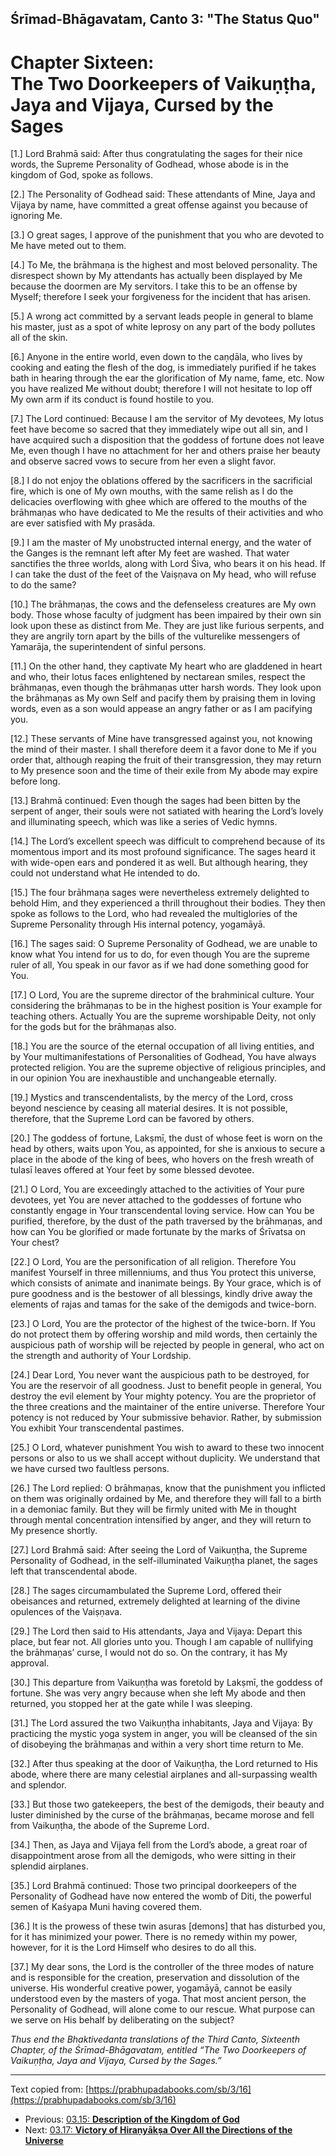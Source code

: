 <!-- 
zkid: 2021-07-04_1507
-->

## Śrīmad-Bhāgavatam, Canto 3: "The Status Quo"
# Chapter Sixteen: <br>The Two Doorkeepers of Vaikuṇṭha,<br> Jaya and Vijaya, Cursed by the Sages

[1.] Lord Brahmā said: After thus congratulating the sages for their nice words, the Supreme Personality of Godhead, whose abode is in the kingdom of God, spoke as follows.

[2.] The Personality of Godhead said: These attendants of Mine, Jaya and Vijaya by name, have committed a great offense against you because of ignoring Me.

[3.] O great sages, I approve of the punishment that you who are devoted to Me have meted out to them.

[4.] To Me, the brāhmaṇa is the highest and most beloved personality. The disrespect shown by My attendants has actually been displayed by Me because the doormen are My servitors. I take this to be an offense by Myself; therefore I seek your forgiveness for the incident that has arisen.

[5.] A wrong act committed by a servant leads people in general to blame his master, just as a spot of white leprosy on any part of the body pollutes all of the skin.

[6.] Anyone in the entire world, even down to the caṇḍāla, who lives by cooking and eating the flesh of the dog, is immediately purified if he takes bath in hearing through the ear the glorification of My name, fame, etc. Now you have realized Me without doubt; therefore I will not hesitate to lop off My own arm if its conduct is found hostile to you.

[7.] The Lord continued: Because I am the servitor of My devotees, My lotus feet have become so sacred that they immediately wipe out all sin, and I have acquired such a disposition that the goddess of fortune does not leave Me, even though I have no attachment for her and others praise her beauty and observe sacred vows to secure from her even a slight favor.

[8.] I do not enjoy the oblations offered by the sacrificers in the sacrificial fire, which is one of My own mouths, with the same relish as I do the delicacies overflowing with ghee which are offered to the mouths of the brāhmaṇas who have dedicated to Me the results of their activities and who are ever satisfied with My prasāda.

[9.] I am the master of My unobstructed internal energy, and the water of the Ganges is the remnant left after My feet are washed. That water sanctifies the three worlds, along with Lord Śiva, who bears it on his head. If I can take the dust of the feet of the Vaiṣṇava on My head, who will refuse to do the same?

[10.] The brāhmaṇas, the cows and the defenseless creatures are My own body. Those whose faculty of judgment has been impaired by their own sin look upon these as distinct from Me. They are just like furious serpents, and they are angrily torn apart by the bills of the vulturelike messengers of Yamarāja, the superintendent of sinful persons.

[11.] On the other hand, they captivate My heart who are gladdened in heart and who, their lotus faces enlightened by nectarean smiles, respect the brāhmaṇas, even though the brāhmaṇas utter harsh words. They look upon the brāhmaṇas as My own Self and pacify them by praising them in loving words, even as a son would appease an angry father or as I am pacifying you.

[12.] These servants of Mine have transgressed against you, not knowing the mind of their master. I shall therefore deem it a favor done to Me if you order that, although reaping the fruit of their transgression, they may return to My presence soon and the time of their exile from My abode may expire before long.

[13.] Brahmā continued: Even though the sages had been bitten by the serpent of anger, their souls were not satiated with hearing the Lord’s lovely and illuminating speech, which was like a series of Vedic hymns.

[14.] The Lord’s excellent speech was difficult to comprehend because of its momentous import and its most profound significance. The sages heard it with wide-open ears and pondered it as well. But although hearing, they could not understand what He intended to do.

[15.] The four brāhmaṇa sages were nevertheless extremely delighted to behold Him, and they experienced a thrill throughout their bodies. They then spoke as follows to the Lord, who had revealed the multiglories of the Supreme Personality through His internal potency, yogamāyā.

[16.] The sages said: O Supreme Personality of Godhead, we are unable to know what You intend for us to do, for even though You are the supreme ruler of all, You speak in our favor as if we had done something good for You.

[17.] O Lord, You are the supreme director of the brahminical culture. Your considering the brāhmaṇas to be in the highest position is Your example for teaching others. Actually You are the supreme worshipable Deity, not only for the gods but for the brāhmaṇas also.

[18.] You are the source of the eternal occupation of all living entities, and by Your multimanifestations of Personalities of Godhead, You have always protected religion. You are the supreme objective of religious principles, and in our opinion You are inexhaustible and unchangeable eternally.

[19.] Mystics and transcendentalists, by the mercy of the Lord, cross beyond nescience by ceasing all material desires. It is not possible, therefore, that the Supreme Lord can be favored by others.

[20.] The goddess of fortune, Lakṣmī, the dust of whose feet is worn on the head by others, waits upon You, as appointed, for she is anxious to secure a place in the abode of the king of bees, who hovers on the fresh wreath of tulasī leaves offered at Your feet by some blessed devotee.

[21.] O Lord, You are exceedingly attached to the activities of Your pure devotees, yet You are never attached to the goddesses of fortune who constantly engage in Your transcendental loving service. How can You be purified, therefore, by the dust of the path traversed by the brāhmaṇas, and how can You be glorified or made fortunate by the marks of Śrīvatsa on Your chest?

[22.] O Lord, You are the personification of all religion. Therefore You manifest Yourself in three millenniums, and thus You protect this universe, which consists of animate and inanimate beings. By Your grace, which is of pure goodness and is the bestower of all blessings, kindly drive away the elements of rajas and tamas for the sake of the demigods and twice-born.

[23.] O Lord, You are the protector of the highest of the twice-born. If You do not protect them by offering worship and mild words, then certainly the auspicious path of worship will be rejected by people in general, who act on the strength and authority of Your Lordship.

[24.] Dear Lord, You never want the auspicious path to be destroyed, for You are the reservoir of all goodness. Just to benefit people in general, You destroy the evil element by Your mighty potency. You are the proprietor of the three creations and the maintainer of the entire universe. Therefore Your potency is not reduced by Your submissive behavior. Rather, by submission You exhibit Your transcendental pastimes.

[25.] O Lord, whatever punishment You wish to award to these two innocent persons or also to us we shall accept without duplicity. We understand that we have cursed two faultless persons.

[26.] The Lord replied: O brāhmaṇas, know that the punishment you inflicted on them was originally ordained by Me, and therefore they will fall to a birth in a demoniac family. But they will be firmly united with Me in thought through mental concentration intensified by anger, and they will return to My presence shortly.

[27.] Lord Brahmā said: After seeing the Lord of Vaikuṇṭha, the Supreme Personality of Godhead, in the self-illuminated Vaikuṇṭha planet, the sages left that transcendental abode.

[28.] The sages circumambulated the Supreme Lord, offered their obeisances and returned, extremely delighted at learning of the divine opulences of the Vaiṣṇava.

[29.] The Lord then said to His attendants, Jaya and Vijaya: Depart this place, but fear not. All glories unto you. Though I am capable of nullifying the brāhmaṇas’ curse, I would not do so. On the contrary, it has My approval.

[30.] This departure from Vaikuṇṭha was foretold by Lakṣmī, the goddess of fortune. She was very angry because when she left My abode and then returned, you stopped her at the gate while I was sleeping.

[31.] The Lord assured the two Vaikuṇṭha inhabitants, Jaya and Vijaya: By practicing the mystic yoga system in anger, you will be cleansed of the sin of disobeying the brāhmaṇas and within a very short time return to Me.

[32.] After thus speaking at the door of Vaikuṇṭha, the Lord returned to His abode, where there are many celestial airplanes and all-surpassing wealth and splendor.

[33.] But those two gatekeepers, the best of the demigods, their beauty and luster diminished by the curse of the brāhmaṇas, became morose and fell from Vaikuṇṭha, the abode of the Supreme Lord.

[34.] Then, as Jaya and Vijaya fell from the Lord’s abode, a great roar of disappointment arose from all the demigods, who were sitting in their splendid airplanes.

[35.] Lord Brahmā continued: Those two principal doorkeepers of the Personality of Godhead have now entered the womb of Diti, the powerful semen of Kaśyapa Muni having covered them.

[36.] It is the prowess of these twin asuras [demons] that has disturbed you, for it has minimized your power. There is no remedy within my power, however, for it is the Lord Himself who desires to do all this.

[37.] My dear sons, the Lord is the controller of the three modes of nature and is responsible for the creation, preservation and dissolution of the universe. His wonderful creative power, yogamāyā, cannot be easily understood even by the masters of yoga. That most ancient person, the Personality of Godhead, will alone come to our rescue. What purpose can we serve on His behalf by deliberating on the subject?

_Thus end the Bhaktivedanta translations of the Third Canto, Sixteenth Chapter, of the Śrīmad-Bhāgavatam, entitled “The Two Doorkeepers of Vaikuṇṭha, Jaya and Vijaya, Cursed by the Sages.”_

---

Text copied from: [https://prabhupadabooks.com/sb/3/16](https://prabhupadabooks.com/sb/3/16)

- Previous: [03.15: **Description of the Kingdom of God**](03.15-t.html)
- Next: [03.17: **Victory of Hiraṇyākṣa Over All the Directions of the Universe**](03-17-t.html)

<!--stackedit_data:
eyJoaXN0b3J5IjpbMzAxMjEwNzI4XX0=
-->